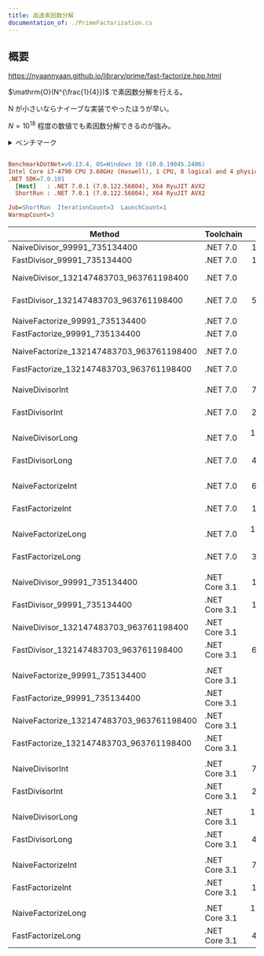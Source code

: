 ```yaml
---
title: 高速素因数分解
documentation_of: ./PrimeFactorization.cs
---
```


## 概要

https://nyaannyaan.github.io/library/prime/fast-factorize.hpp.html

$\mathrm{O}(N^{\frac{1}{4}})$ で素因数分解を行える。

N が小さいならナイーブな実装でやったほうが早い。

$N = 10^{18}$ 程度の数値でも素因数分解できるのが強み。

<details>
<summary>ベンチマーク</summary>

<div class="code"><pre class="hljs" id="code-body-0"><code class="language-cs">{%- raw -%}using AtCoder;
using AtCoder.Extension;
using AtCoder.Internal;
using BenchmarkDotNet.Attributes;
using BenchmarkDotNet.Configs;
using BenchmarkDotNet.Diagnosers;
using BenchmarkDotNet.Jobs;
using BenchmarkDotNet.Running;
using BenchmarkDotNet.Toolchains.CsProj;
using Kzrnm.Competitive;
using System;
using System.Collections;
using System.Collections.Generic;
using System.Diagnostics;
using System.Linq;
using System.Runtime.CompilerServices;
using System.Runtime.InteropServices;



public class BenchmarkConfig : ManualConfig
{
    static void Main(string[] args)
    {
#if DEBUG
        BenchmarkSwitcher.FromAssembly(typeof(BenchmarkConfig).Assembly).Run(args, new DebugInProcessConfig());
#else
        _ = BenchmarkRunner.Run(typeof(Benchmark).Assembly);
#endif
    }
    public BenchmarkConfig()
    {
        //AddDiagnoser(MemoryDiagnoser.Default);
        AddExporter(BenchmarkDotNet.Exporters.MarkdownExporter.GitHub);
        AddJob(Job.ShortRun.WithToolchain(CsProjCoreToolchain.NetCoreApp31));
        AddJob(Job.ShortRun.WithToolchain(CsProjCoreToolchain.NetCoreApp70));

    }
}

[Config(typeof(BenchmarkConfig))]
[GroupBenchmarksBy(BenchmarkLogicalGroupRule.ByJob, BenchmarkLogicalGroupRule.ByCategory)]
public class Benchmark
{
    long[] array;
    const long mask = (1L << 40) - 1;
    const int smallMask = (1 << 30) - 1;
    public Benchmark()
    {
        var rnd = new Random(227);
        array = new long[50];
        rnd.NextBytes(MemoryMarshal.AsBytes(array.AsSpan()));
        for (int i = 0; i < array.Length; i++)
        {
            array[i] &= mask;
        }
    }

    [Benchmark]
    [BenchmarkCategory("Factorize", "Int")]
    public long NaiveFactorizeInt()
    {
        long c = 0;
        foreach (var v in array)
            c += MathLibEx.PrimeFactoring(v & smallMask).Count;
        return c;
    }

    [Benchmark]
    [BenchmarkCategory("Factorize", "Int")]
    public long FastFactorizeInt()
    {
        long c = 0;
        foreach (var v in array)
            c += PrimeFactorization.PrimeFactoring(v & smallMask).Count;
        return c;
    }

    [Benchmark]
    [BenchmarkCategory("Factorize", "Long")]
    public long NaiveFactorizeLong()
    {
        long c = 0;
        foreach (var v in array)
            c += MathLibEx.PrimeFactoring(v).Count;
        return c;
    }

    [Benchmark]
    [BenchmarkCategory("Factorize", "Long")]
    public long FastFactorizeLong()
    {
        long c = 0;
        foreach (var v in array)
            c += PrimeFactorization.PrimeFactoring(v).Count;
        return c;
    }


    [Benchmark]
    [BenchmarkCategory("Divisor", "Int")]
    public long NaiveDivisorInt()
    {
        long c = 0;
        foreach (var v in array)
            foreach (var x in MathLibEx.Divisor(v & smallMask)) c += x;
        return c;
    }

    [Benchmark]
    [BenchmarkCategory("Divisor", "Int")]
    public long FastDivisorInt()
    {
        long c = 0;
        foreach (var v in array)
            foreach (var x in PrimeFactorization.Divisor(v & smallMask)) c += x;
        return c;
    }
    [Benchmark]
    [BenchmarkCategory("Divisor", "Long")]
    public long NaiveDivisorLong()
    {
        long c = 0;
        foreach (var v in array)
            foreach (var x in MathLibEx.Divisor(v)) c += x;
        return c;
    }

    [Benchmark]
    [BenchmarkCategory("Divisor", "Long")]
    public long FastDivisorLong()
    {
        long c = 0;
        foreach (var v in array)
            foreach (var x in PrimeFactorization.Divisor(v)) c += x;
        return c;
    }

    [Benchmark]
    [BenchmarkCategory("ConstFactorize")]
    public long NaiveFactorize_99991_735134400()
    {
        long c = 0;
        c += MathLibEx.PrimeFactoring(99991).Count;
        c += MathLibEx.PrimeFactoring(735134400).Count;
        return c;
    }

    [Benchmark]
    [BenchmarkCategory("ConstFactorize")]
    public long FastFactorize_99991_735134400()
    {
        long c = 0;
        c += PrimeFactorization.PrimeFactoring(99991).Count;
        c += PrimeFactorization.PrimeFactoring(735134400).Count;
        return c;
    }

    [Benchmark]
    [BenchmarkCategory("ConstFactorize")]
    public long NaiveFactorize_132147483703_963761198400()
    {
        long c = 0;
        c += MathLibEx.PrimeFactoring(132147483703).Count;
        c += MathLibEx.PrimeFactoring(963761198400).Count;
        return c;
    }

    [Benchmark]
    [BenchmarkCategory("ConstFactorize")]
    public long FastFactorize_132147483703_963761198400()
    {
        long c = 0;
        c += PrimeFactorization.PrimeFactoring(132147483703).Count;
        c += PrimeFactorization.PrimeFactoring(963761198400).Count;
        return c;
    }


    [Benchmark]
    [BenchmarkCategory("ConstDivisor")]
    public long NaiveDivisor_99991_735134400()
    {
        long c = 0;
        foreach (var x in MathLibEx.Divisor(99991)) c += x;
        foreach (var x in MathLibEx.Divisor(735134400)) c += x;
        return c;
    }

    [Benchmark]
    [BenchmarkCategory("ConstDivisor")]
    public long FastDivisor_99991_735134400()
    {
        long c = 0;
        foreach (var x in PrimeFactorization.Divisor(99991)) c += x;
        foreach (var x in PrimeFactorization.Divisor(735134400)) c += x;
        return c;
    }
    [Benchmark]
    [BenchmarkCategory("ConstDivisor")]
    public long NaiveDivisor_132147483703_963761198400()
    {
        long c = 0;
        foreach (var x in MathLibEx.Divisor(132147483703)) c += x;
        foreach (var x in MathLibEx.Divisor(963761198400)) c += x;
        return c;
    }

    [Benchmark]
    [BenchmarkCategory("ConstDivisor")]
    public long FastDivisor_132147483703_963761198400()
    {
        long c = 0;
        foreach (var x in PrimeFactorization.Divisor(132147483703)) c += x;
        foreach (var x in PrimeFactorization.Divisor(963761198400)) c += x;
        return c;
    }
}
{% endraw %}
    </code></pre>
    <div class="btn-area">
        <div class="btn-group"><button type="button" class="code-btn code-copy-btn hint--top hint--always hint--disable" aria-label="Copied!">Copy</button></div>
    </div>
</div>
</details>


``` ini

BenchmarkDotNet=v0.13.4, OS=Windows 10 (10.0.19045.2486)
Intel Core i7-4790 CPU 3.60GHz (Haswell), 1 CPU, 8 logical and 4 physical cores
.NET SDK=7.0.101
  [Host]   : .NET 7.0.1 (7.0.122.56804), X64 RyuJIT AVX2
  ShortRun : .NET 7.0.1 (7.0.122.56804), X64 RyuJIT AVX2

Job=ShortRun  IterationCount=3  LaunchCount=1  
WarmupCount=3  

```


|                                   Method |     Toolchain |            Mean |           Error |        StdDev |
|----------------------------------------- |-------------- |----------------:|----------------:|--------------:|
|             NaiveDivisor_99991_735134400 |      .NET 7.0 |    101,631.8 ns |     7,582.54 ns |     415.62 ns |
|              FastDivisor_99991_735134400 |      .NET 7.0 |    103,815.0 ns |     8,832.00 ns |     484.11 ns |
|   NaiveDivisor_132147483703_963761198400 |      .NET 7.0 |  2,098,131.6 ns | 1,552,311.87 ns |  85,087.45 ns |
|    FastDivisor_132147483703_963761198400 |      .NET 7.0 |    566,515.7 ns |   172,651.19 ns |   9,463.59 ns |
|                                          |               |                 |                 |               |
|           NaiveFactorize_99991_735134400 |      .NET 7.0 |        828.2 ns |       545.11 ns |      29.88 ns |
|            FastFactorize_99991_735134400 |      .NET 7.0 |      5,894.0 ns |     3,576.29 ns |     196.03 ns |
| NaiveFactorize_132147483703_963761198400 |      .NET 7.0 |  1,608,975.8 ns |   713,249.95 ns |  39,095.64 ns |
|  FastFactorize_132147483703_963761198400 |      .NET 7.0 |     10,393.3 ns |       957.10 ns |      52.46 ns |
|                                          |               |                 |                 |               |
|                          NaiveDivisorInt |      .NET 7.0 |    765,625.1 ns |   165,349.96 ns |   9,063.39 ns |
|                           FastDivisorInt |      .NET 7.0 |    231,200.5 ns |    43,307.48 ns |   2,373.83 ns |
|                                          |               |                 |                 |               |
|                         NaiveDivisorLong |      .NET 7.0 | 14,038,412.5 ns | 2,027,511.73 ns | 111,134.76 ns |
|                          FastDivisorLong |      .NET 7.0 |    407,988.2 ns |   229,181.50 ns |  12,562.21 ns |
|                                          |               |                 |                 |               |
|                        NaiveFactorizeInt |      .NET 7.0 |    692,646.1 ns |   112,523.93 ns |   6,167.82 ns |
|                         FastFactorizeInt |      .NET 7.0 |    153,680.0 ns |    50,282.19 ns |   2,756.14 ns |
|                                          |               |                 |                 |               |
|                       NaiveFactorizeLong |      .NET 7.0 | 14,087,616.7 ns | 1,230,937.56 ns |  67,471.84 ns |
|                        FastFactorizeLong |      .NET 7.0 |    340,504.9 ns |    93,071.99 ns |   5,101.59 ns |
|                                          |               |                 |                 |               |
|             NaiveDivisor_99991_735134400 | .NET Core 3.1 |    104,938.9 ns |     7,776.23 ns |     426.24 ns |
|              FastDivisor_99991_735134400 | .NET Core 3.1 |    111,000.3 ns |    56,966.91 ns |   3,122.55 ns |
|   NaiveDivisor_132147483703_963761198400 | .NET Core 3.1 |  2,351,247.8 ns |   694,534.79 ns |  38,069.80 ns |
|    FastDivisor_132147483703_963761198400 | .NET Core 3.1 |    610,463.1 ns |   220,834.53 ns |  12,104.69 ns |
|                                          |               |                 |                 |               |
|           NaiveFactorize_99991_735134400 | .NET Core 3.1 |        770.6 ns |        28.46 ns |       1.56 ns |
|            FastFactorize_99991_735134400 | .NET Core 3.1 |      7,031.7 ns |     3,625.28 ns |     198.71 ns |
| NaiveFactorize_132147483703_963761198400 | .NET Core 3.1 |  1,581,689.2 ns |   212,024.77 ns |  11,621.79 ns |
|  FastFactorize_132147483703_963761198400 | .NET Core 3.1 |     11,761.1 ns |     5,577.17 ns |     305.70 ns |
|                                          |               |                 |                 |               |
|                          NaiveDivisorInt | .NET Core 3.1 |    798,812.8 ns |   168,145.03 ns |   9,216.60 ns |
|                           FastDivisorInt | .NET Core 3.1 |    284,086.8 ns |    46,552.50 ns |   2,551.70 ns |
|                                          |               |                 |                 |               |
|                         NaiveDivisorLong | .NET Core 3.1 | 14,104,268.8 ns | 1,147,443.90 ns |  62,895.27 ns |
|                          FastDivisorLong | .NET Core 3.1 |    490,276.8 ns |    20,682.14 ns |   1,133.66 ns |
|                                          |               |                 |                 |               |
|                        NaiveFactorizeInt | .NET Core 3.1 |    716,554.2 ns |   145,712.86 ns |   7,987.01 ns |
|                         FastFactorizeInt | .NET Core 3.1 |    189,289.9 ns |    71,629.86 ns |   3,926.27 ns |
|                                          |               |                 |                 |               |
|                       NaiveFactorizeLong | .NET Core 3.1 | 14,032,726.0 ns | 1,336,312.29 ns |  73,247.79 ns |
|                        FastFactorizeLong | .NET Core 3.1 |    414,656.6 ns |   103,225.29 ns |   5,658.13 ns |
